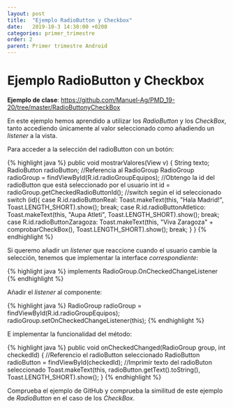 ```yaml
---
layout: post
title:  "Ejemplo RadioButton y Checkbox"
date:   2019-10-3 14:30:00 +0200
categories: primer_trimestre
order: 2
parent: Primer trimestre Android
---
```


# Ejemplo RadioButton y Checkbox

**Ejemplo de clase**: <https://github.com/Manuel-Ag/PMD_19-20/tree/master/RadioButtonyCheckBox>

En este ejemplo hemos aprendido a utilizar los *RadioButton* y los *CheckBox*, tanto accediendo únicamente al valor seleccionado como añadiendo un *listener* a la vista.

Para acceder a la selección del radioButton con un botón:

{% highlight java %}
public void  mostrarValores(View v) {
        String texto;
        RadioButton radioButton;
        //Referencia al RadioGroup
        RadioGroup radioGroup = findViewById(R.id.radioGroupEquipos);
        //Obtengo la id del radioButton que está seleccionado por el usuario
        int id = radioGroup.getCheckedRadioButtonId();
        //switch según el id seleccionado
        switch (id){
            case R.id.radioButtonReal:
                Toast.makeText(this, "Hala Madrid!", Toast.LENGTH_SHORT).show();
                break;
            case R.id.radioButtonAtletico:
                Toast.makeText(this, "Aupa Atleti", Toast.LENGTH_SHORT).show();
                break;
            case R.id.radioButtonZaragoza:
                Toast.makeText(this, "Viva Zaragoza" + comprobarCheckBox(), Toast.LENGTH_SHORT).show();
                break;
        }
}
{% endhighlight %}


Si queremo añadir un *listener* que reaccione cuando el usuario cambie la selección, tenemos que implementar la interface *correspondiente*:

{% highlight java %}
implements RadioGroup.OnCheckedChangeListener
{% endhighlight %}

Añadir el *listener* al componente:

{% highlight java %}
RadioGroup radioGroup = findViewById(R.id.radioGroupEquipos);
radioGroup.setOnCheckedChangeListener(this);
{% endhighlight %}

E implementar la funcionalidad del método:

{% highlight java %}
public void onCheckedChanged(RadioGroup group, int checkedId) {
        //Referencio el radioButton seleccionado
        RadioButton radioButton = findViewById(checkedId);
        //Imprimir texto del radioButon seleccionado
        Toast.makeText(this, radioButton.getText().toString(), Toast.LENGTH_SHORT).show();
}
{% endhighlight %}

Comprueba el ejemplo de GitHub y comprueba la similitud de este ejemplo de *RadioButton* en el caso de los *CheckBox*.
